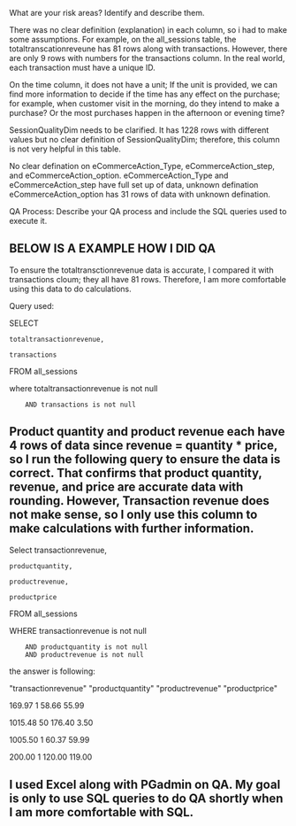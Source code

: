 What are your risk areas? Identify and describe them.


There was no clear definition (explanation) in each column, so i had to make some assumptions. 
For example, on the all_sessions table, the totaltranscationreveune has 81 rows along with transactions. However, there are only 9 rows with numbers for the transactions column. In the real world, each transaction must have a unique ID. 

On the time column, it does not have a unit; If the unit is provided, we can find more information to decide if the time has any effect on the purchase; for example, when customer visit in the morning, do they intend to make a purchase? Or the most purchases happen in the afternoon or evening time? 

SessionQualityDim needs to be clarified. It has 1228 rows with different values but no clear definition of SessionQualityDim; therefore, this column is not very helpful in this table.

No clear defination on eCommerceAction_Type, eCommerceAction_step, and eCommerceAction_option.
eCommerceAction_Type and eCommerceAction_step have full set up of data, unknown defination
eCommerceAction_option has 31 rows of data with unknown defination. 



QA Process:
Describe your QA process and include the SQL queries used to execute it.

## BELOW IS A EXAMPLE HOW I DID QA

To ensure the totaltransctionrevenue data is accurate, I compared it with transactions cloum; they all have 81 rows. Therefore, I am more comfortable using this data to do calculations. 

Query used: 

SELECT
	
	totaltransactionrevenue, 
	
	transactions

FROM all_sessions

where totaltransactionrevenue is not null 
		
		AND transactions is not null

## Product quantity and product revenue each have 4 rows of data since revenue = quantity * price, so I run the following query to ensure the data is correct. That confirms that product quantity, revenue, and price are accurate data with rounding. However, Transaction revenue does not make sense, so I only use this column to make calculations with further information. 

Select 
	transactionrevenue, 
	
	productquantity,
	
	productrevenue,
	
	productprice

FROM all_sessions

WHERE transactionrevenue is not null 
		
		AND productquantity is not null 
		AND productrevenue is not null 

the answer is following:

"transactionrevenue"	"productquantity"	"productrevenue"	"productprice"

169.97	                    1	                58.66	            55.99

1015.48	                    50	                176.40	            3.50

1005.50	                    1	                   60.37	            59.99

200.00	                    1	                    120.00	            119.00


## I used Excel along with PGadmin on QA. My goal is only to use SQL queries to do QA shortly when I am more comfortable with SQL.  








